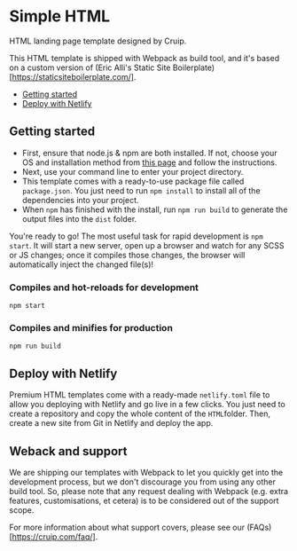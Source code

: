 # Simple HTML

HTML landing page template designed by Cruip.

This HTML template is shipped with Webpack as build tool, and it's based on a custom version of (Eric Alli's Static Site Boilerplate)[https://staticsiteboilerplate.com/].

* [Getting started](#getting-started)
* [Deploy with Netlify](#deploy-with-netlify)

## Getting started

* First, ensure that node.js & npm are both installed. If not, choose your OS and installation method from [this page](https://nodejs.org/en/download/package-manager/) and follow the instructions.
* Next, use your command line to enter your project directory.
* This template comes with a ready-to-use package file called `package.json`. You just need to run `npm install` to install all of the dependencies into your project.
* When `npm` has finished with the install, run `npm run build` to generate the output files into the `dist` folder.

You're ready to go! The most useful task for rapid development is `npm start`. It will start a new server, open up a browser and watch for any SCSS or JS changes; once it compiles those changes, the browser will automatically inject the changed file(s)!

### Compiles and hot-reloads for development
```
npm start
```

### Compiles and minifies for production
```
npm run build
```

## Deploy with Netlify
Premium HTML templates come with a ready-made `netlify.toml` file to allow you deploying with Netlify and go live in a few clicks. You just need to create a repository and copy the whole content of the `HTML`folder. Then, create a new site from Git in Netlify and deploy the app.

## Weback and support
We are shipping our templates with Webpack to let you quickly get into the development process, but we don't discourage you from using any other build tool. So, please note that any request dealing with Webpack (e.g. extra features, customisations, et cetera) is to be considered out of the support scope.

For more information about what support covers, please see our (FAQs)[https://cruip.com/faq/].